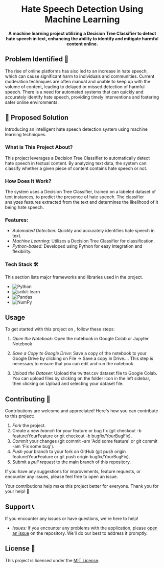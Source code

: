 <h1 align="center">
  <br>
  Hate Speech Detection Using Machine Learning
  <br>
</h1>

<h4 align="center">A machine learning project utilizing a Decision Tree Classifier to detect hate speech in text, enhancing the ability to identify and mitigate harmful content online.</h4>

## Problem Identified 🚨

The rise of online platforms has also led to an increase in hate speech, which can cause significant harm to individuals and communities. Current moderation techniques are often manual and unable to keep up with the volume of content, leading to delayed or missed detection of harmful speech. There is a need for automated systems that can quickly and accurately identify hate speech, providing timely interventions and fostering safer online environments.

## 🚀 Proposed Solution

Introducing an intelligent hate speech detection system using machine learning techniques.

### What is This Project About?

This project leverages a Decision Tree Classifier to automatically detect hate speech in textual content. By analyzing text data, the system can classify whether a given piece of content contains hate speech or not.

### How Does It Work?

The system uses a Decision Tree Classifier, trained on a labeled dataset of text instances, to predict the presence of hate speech. The classifier analyzes features extracted from the text and determines the likelihood of it being hate speech.

### Features:

- *Automated Detection:* Quickly and accurately identifies hate speech in text.
- *Machine Learning:* Utilizes a Decision Tree Classifier for classification.
- *Python-based:* Developed using Python for easy integration and flexibility.

### Tech Stack 🛠️

This section lists major frameworks and libraries used in the project.

* ![Python](https://img.shields.io/badge/Python-3776AB?style=for-the-badge&logo=python&logoColor=white)
* ![scikit-learn](https://img.shields.io/badge/scikit--learn-F7931E?style=for-the-badge&logo=scikit-learn&logoColor=white)
* ![Pandas](https://img.shields.io/badge/Pandas-150458?style=for-the-badge&logo=pandas&logoColor=white)
* ![NumPy](https://img.shields.io/badge/NumPy-013243?style=for-the-badge&logo=numpy&logoColor=white)


## Usage

To get started with this project on , follow these steps:

1. *Open the Notebook:*
   Open the notebook in Google Colab or Jupyter Notebook

2. *Save a Copy to Google Drive:*
   Save a copy of the notebook to your Google Drive by clicking on File -> Save a copy in Drive.... This step is necessary to ensure that you can edit and run the notebook.

3. *Upload the Dataset:*
   Upload the twitter.csv dataset file to Google Colab. You can upload files by clicking on the folder icon in the left sidebar, then clicking on Upload and selecting your dataset file.



## Contributing 🤝

Contributions are welcome and appreciated! Here's how you can contribute to this project:

1. *Fork* the project.
2. Create a new *branch* for your feature or bug fix (git checkout -b feature/YourFeature or git checkout -b bugfix/YourBugFix).
3. *Commit* your changes (git commit -am 'Add some feature' or git commit -am 'Fix some bug').
4. *Push* your branch to your fork on GitHub (git push origin feature/YourFeature or git push origin bugfix/YourBugFix).
5. Submit a *pull request* to the main branch of this repository.

If you have any suggestions for improvements, feature requests, or encounter any issues, please feel free to open an issue.

Your contributions help make this project better for everyone. Thank you for your help! 🙌

## Support 📞

If you encounter any issues or have questions, we're here to help!

- *Issues:* If you encounter any problems with the application, please [open an issue](https://github.com/yourusername/hate-speech-detection/issues) on the repository. We'll do our best to address it promptly.

## License 📝

This project is licensed under the [MIT License](LICENSE).
